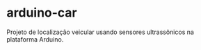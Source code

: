 # arduino-car

Projeto de localização veicular usando sensores ultrassônicos na plataforma Arduino.
